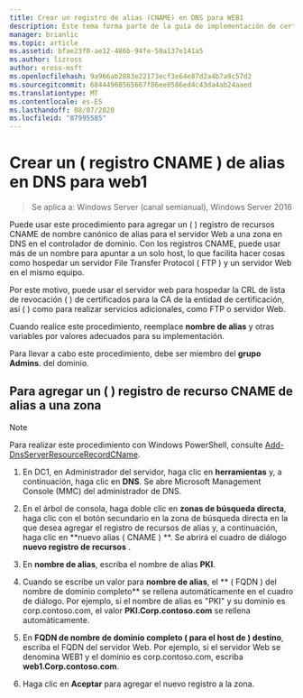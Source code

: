 ```yaml
---
title: Crear un registro de alias (CNAME) en DNS para WEB1
description: Este tema forma parte de la guía de implementación de certificados de servidor para las implementaciones cableadas e inalámbricas de 802.1 X
manager: brianlic
ms.topic: article
ms.assetid: bfae23f0-ae12-486b-94fe-50a137e141a5
ms.author: lizross
author: eross-msft
ms.openlocfilehash: 9a966ab2883e22173ecf3e64e87d2a4b7a9c57d2
ms.sourcegitcommit: 68444968565667f86ee0586ed4c43da4ab24aaed
ms.translationtype: MT
ms.contentlocale: es-ES
ms.lasthandoff: 08/07/2020
ms.locfileid: "87995585"
---
```

# <a name="create-an-alias-cname-record-in-dns-for-web1"></a>Crear un \( registro CNAME \) de alias en DNS para web1

>Se aplica a: Windows Server (canal semianual), Windows Server 2016

Puede usar este procedimiento para agregar un \( \) registro de recursos CNAME de nombre canónico de alias para el servidor Web a una zona en DNS en el controlador de dominio. Con los registros CNAME, puede usar más de un nombre para apuntar a un solo host, lo que facilita hacer cosas como hospedar un servidor File Transfer Protocol \( FTP \) y un servidor Web en el mismo equipo.

Por este motivo, puede usar el servidor web para hospedar la CRL de lista de revocación \( \) de certificados para la CA de la entidad de certificación, así \( \) como para realizar servicios adicionales, como FTP o servidor Web.

Cuando realice este procedimiento, reemplace **nombre de alias** y otras variables por valores adecuados para su implementación.

Para llevar a cabo este procedimiento, debe ser miembro del **grupo Admins**. del dominio.

## <a name="to-add-an-alias-cname-resource-record-to-a-zone"></a>Para agregar un \( \) registro de recurso CNAME de alias a una zona

>[!NOTE]
>Para realizar este procedimiento con Windows PowerShell, consulte [Add-DnsServerResourceRecordCName](/powershell/module/dnsserver/add-dnsserverresourcerecordcname?view=winserver2012r2-ps).

1.  En DC1, en Administrador del servidor, haga clic en **herramientas** y, a continuación, haga clic en **DNS**. Se abre Microsoft Management Console (MMC) del administrador de DNS.

2.  En el árbol de consola, haga doble clic en **zonas de búsqueda directa**, haga clic con el botón secundario en la zona de búsqueda directa en la que desea agregar el registro de recursos de alias y, a continuación, haga clic en **nuevo alias \( CNAME \) **. Se abrirá el cuadro de diálogo **nuevo registro de recursos** .

3.  En **nombre de alias**, escriba el nombre de alias **PKI**.

4.  Cuando se escribe un valor para **nombre de alias**, el ** \( FQDN \) del nombre de dominio completo** se rellena automáticamente en el cuadro de diálogo. Por ejemplo, si el nombre de alias es "PKI" y su dominio es corp.contoso.com, el valor **PKI.Corp.contoso.com** se rellena automáticamente.

5.  En **FQDN de nombre de dominio completo \( para el host de \) destino**, escriba el FQDN del servidor Web. Por ejemplo, si el servidor Web se denomina WEB1 y el dominio es corp.contoso.com, escriba **web1.Corp.contoso.com**.

6.  Haga clic en **Aceptar** para agregar el nuevo registro a la zona.